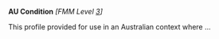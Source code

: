 **AU Condition** *[FMM Level [3](guidance.html)]*

This profile provided for use in an Australian context where ... 


